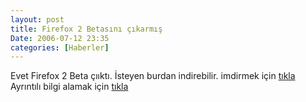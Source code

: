 ```yaml
---
layout: post
title: Firefox 2 Betasını çıkarmış
Date: 2006-07-12 23:35
categories: [Haberler]
---
```


Evet Firefox 2 Beta çııktı. İsteyen burdan indirebilir. imdirmek için
[tıkla][] Ayrıntılı bilgi alamak için [tıkla][1]

  [tıkla]: http://ftp.mozilla.org/pub/mozilla.org/firefox/nightly/bonecho-beta1-candidates/rc1/firefox-2.0b1.en-US.win32.installer.exe
  [1]: http://www.mozillazine.org/talkback.html?article=10874
